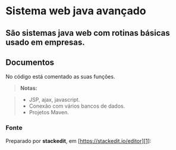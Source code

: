 Sistema web java avançado
===================

São sistemas java web com rotinas básicas usado em empresas.
----------

Documentos
----------

No código está comentado as suas funções.
> **Notas:**

> - JSP, ajax, javascript.
> - Conexão com vários bancos de dados.
> - Projetos Maven.

### Fonte

Preparado por **stackedit**, em [https://stackedit.io/editor][1]:
